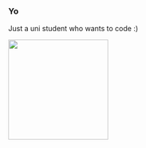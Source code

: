 ### Yo

Just a uni student who wants to code :)

<div id="header">
  <img src="https://media.giphy.com/media/M9gbBd9nbDrOTu1Mqx/giphy.gif" width="200"/>
</div>

<!--
**petaa1/petaa1** is a ✨ _special_ ✨ repository because its `README.md` (this file) appears on your GitHub profile.

Here are some ideas to get you started:

- 🔭 I’m currently working on ...
- 🌱 I’m currently learning ...
- 👯 I’m looking to collaborate on ...
- 🤔 I’m looking for help with ...
- 💬 Ask me about ...
- 📫 How to reach me: ...
- 😄 Pronouns: ...
- ⚡ Fun fact: ...
-->
